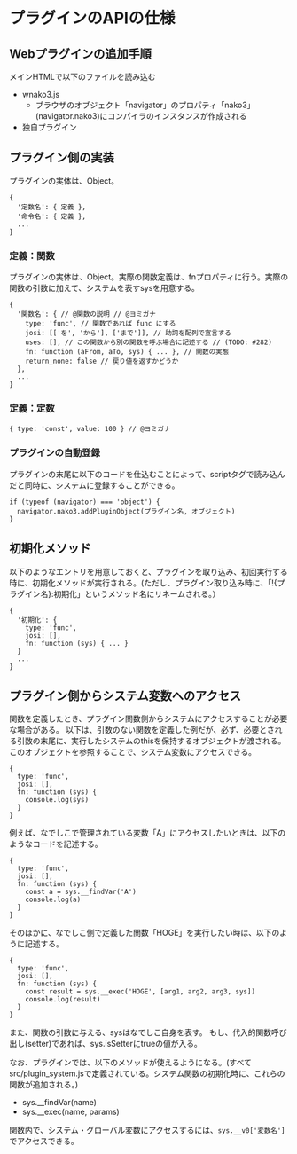 # プラグインのAPIの仕様

## Webプラグインの追加手順

メインHTMLで以下のファイルを読み込む
- wnako3.js
  - ブラウザのオブジェクト「navigator」のプロパティ「nako3」(navigator.nako3)にコンパイラのインスタンスが作成される
- 独自プラグイン

## プラグイン側の実装

プラグインの実体は、Object。

```
{
  '定数名': { 定義 },
  '命令名': { 定義 },
  ...
}
```

### 定義：関数

プラグインの実体は、Object。実際の関数定義は、fnプロパティに行う。実際の関数の引数に加えて、システムを表すsysを用意する。

```
{
  '関数名': { // @関数の説明 // @ヨミガナ
    type: 'func', // 関数であれば func にする
    josi: [['を', 'から'], ['まで']], // 助詞を配列で宣言する
    uses: [], // この関数から別の関数を呼ぶ場合に記述する // (TODO: #282)
    fn: function (aFrom, aTo, sys) { ... }, // 関数の実態
    return_none: false // 戻り値を返すかどうか
  },
  ...
}
```

### 定義：定数

```
{ type: 'const', value: 100 } // @ヨミガナ
```

### プラグインの自動登録

プラグインの末尾に以下のコードを仕込むことによって、scriptタグで読み込んだと同時に、システムに登録することができる。

```
if (typeof (navigator) === 'object') {
  navigator.nako3.addPluginObject(プラグイン名, オブジェクト)
}
```

## 初期化メソッド

以下のようなエントリを用意しておくと、プラグインを取り込み、初回実行する時に、初期化メソッドが実行される。(ただし、プラグイン取り込み時に、「!{プラグイン名}:初期化」というメソッド名にリネームされる。）

```
{
  '初期化': {
    type: 'func',
    josi: [],
    fn: function (sys) { ... }
  }
  ...
}
```

## プラグイン側からシステム変数へのアクセス

関数を定義したとき、プラグイン関数側からシステムにアクセスすることが必要な場合がある。
以下は、引数のない関数を定義した例だが、必ず、必要とされる引数の末尾に、実行したシステムのthisを保持するオブジェクトが渡される。
このオブジェクトを参照することで、システム変数にアクセスできる。

```
{
  type: 'func',
  josi: [],
  fn: function (sys) {
    console.log(sys)
  }
}
```

例えば、なでしこで管理されている変数「A」にアクセスしたいときは、以下のようなコードを記述する。

```
{
  type: 'func',
  josi: [],
  fn: function (sys) {
    const a = sys.__findVar('A')
    console.log(a)
  }
}
```

そのほかに、なでしこ側で定義した関数「HOGE」を実行したい時は、以下のように記述する。

```
{
  type: 'func',
  josi: [],
  fn: function (sys) {
    const result = sys.__exec('HOGE', [arg1, arg2, arg3, sys])
    console.log(result)
  }
}
```

また、関数の引数に与える、sysはなでしこ自身を表す。
もし、代入的関数呼び出し(setter)であれば、sys.isSetterにtrueの値が入る。


なお、プラグインでは、以下のメソッドが使えるようになる。(すべて src/plugin_system.jsで定義されている。システム関数の初期化時に、これらの関数が追加される。)

 - sys.__findVar(name)
 - sys.__exec(name, params)

関数内で、システム・グローバル変数にアクセスするには、``sys.__v0['変数名']``でアクセスできる。
